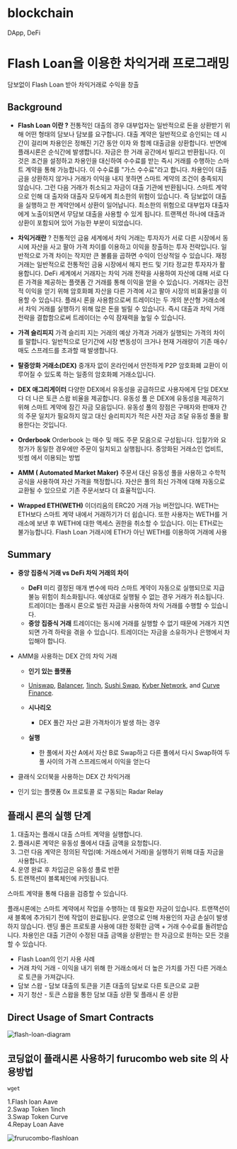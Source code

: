 # blockchain
DApp, DeFi

# Flash Loan을 이용한 차익거래 프로그래밍
담보없이 Flash Loan 받아 차익거래로 수익을 창출

## Background
- **Flash Loan 이란 ?**
 전통적인 대출의 경우 대부업자는 일반적으로 돈을 상환받기 위해 어떤 형태의 담보나 담보를 요구합니다. 대출 계약은 일반적으로 승인되는 데 시간이 걸리며 차용인은 정해진 기간 동안 이자  와 함께 대출금을 상환합니다.
 반면에 플래시론은 순식간에 발생합니다. 자금은 한 거래 공간에서 빌리고 반환됩니다. 이것은 조건을 설정하고 차용인을 대신하여 수수료를 받는 즉시 거래를 수행하는 스마트 계약을 통해 가능합니다. 이 수수료를 "가스 수수료"라고 합니다.
 차용인이 대출금을 상환하지 않거나 거래가 이익을 내지 못하면 스마트 계약의 조건이 충족되지 않습니다. 그런 다음 거래가 취소되고 자금이 대출 기관에 반환됩니다. 스마트 계약으로 인해 대 출자와 대출자 모두에게 최소한의 위험이 있습니다.
 즉 담보없이 대출을 실행하고 한 계약안에서 상환이 일어납니다. 
 최소한의 위험으로 대부업자 대출자에게 노출이되면서 무담보 대출을 사용할 수 있게 됩니다.
 트랜젝션 하나에 대출과 상환이 포함되어 있어 가능한 부분이 되었습니다. 

- **차익거래란** ?
 전통적인 금융 세계에서 차익 거래는 투자자가 서로 다른 시장에서 동시에 자산을 사고 팔아 가격 차이를 이용하고 이익을 창출하는 투자 전략입니다. 일반적으로 가격 차이는 작지만 큰 볼륨을  곱하면 수익이 인상적일 수 있습니다. 재정 거래는 일반적으로 전통적인 금융 시장에서 헤지 펀드 및 기타 정교한 투자자가 활용합니다.
 DeFi 세계에서 거래자는 차익 거래 전략을 사용하여 자산에 대해 서로 다른 가격을 제공하는 플랫폼 간 거래를 통해 이익을 얻을 수 있습니다. 거래자는 금전적 이익을 얻기 위해 암호화폐 자산을 다른 가격에 사고 팔아 시장의 비효율성을 이용할 수 있습니다.
 플래시 론을 사용함으로써 트레이더는 두 개의 분산형 거래소에서 차익 거래를 실행하기 위해 많은 돈을 빌릴 수 있습니다. 즉시 대출과 차익 거래 전략을 결합함으로써 트레이더는 수익 잠재력을 높일 수 있습니다.

- **가격 슬리피지**
가격 슬리피 지는 거래의 예상 가격과 거래가 실행되는 가격의 차이를 말합니다. 일반적으로 단기간에 시장 변동성이 크거나 현재 거래량이 기존 매수/매도 스프레드를 초과할 때 발생합니다.

- **탈중앙화 거래소(DEX)** 
중개자 없이 온라인에서 안전하게 P2P 암호화폐 교환이 이루어질 수 있도록 하는 일종의 암호화폐 거래소입니다.

- **DEX 애그리게이터** 
다양한 DEX에서 유동성을 공급하므로 사용자에게 단일 DEX보다 더 나은 토큰 스왑 비율을 제공합니다.
유동성 풀 은 DEX에 유동성을 제공하기 위해 스마트 계약에 잠긴 자금 모음입니다. 유동성 풀의 장점은 구매자와 판매자 간의 주문 일치가 필요하지 않고 대신 슬리피지가 적은 사전 자금 조달 유동성 풀을 활용한다는 것입니다.

- **Orderbook**
Orderbook 는 매수 및 매도 주문 모음으로 구성됩니다. 입찰가와 요청가가 동일한 경우에만 주문이 일치되고 실행됩니다.
중앙화된 거래소인 업비트, 빗썸 에서 이용되는 방법

- **AMM ( Automated Market Maker)** 
주문서 대신 유동성 풀을 사용하고 수학적 공식을 사용하여 자산 가격을 책정합니다. 자산은 풀의 최신 가격에 대해 자동으로 교환될 수 있으므로 기존 주문서보다 더 효율적입니다.

- **Wrapped ETH(WETH)** 
이더리움의 ERC20 거래 가능 버전입니다. WETH는 ETH보다 스마트 계약 내에서 거래하기가 더 쉽습니다. 또한 사용자는 WETH를 거래소에 보낸 후 WETH에 대한 액세스 권한을 취소할 수 있습니다. 이는 ETH로는 불가능합니다. Flash Loan 거래시에 ETH가 아닌 WETH를 이용하여 거래에 사용


## Summary
 - **중앙 집중식 거래 vs DeFi 차익 거래의 차이**
    - **DeFI**
    미리 결정된 매개 변수에 따라 스마트 계약이 자동으로 실행되므로 지급 불능 위험이 최소화됩니다. 예상대로 실행될 수 없는 경우 거래가 취소됩니다.
    트레이더는 플래시 론으로 빌린 자금을 사용하여 차익 거래를 수행할 수 있습니다.
    - **중앙 집중식 거래**
     트레이더는 동시에 거래를 실행할 수 없기 때문에 거래가 지연되면 가격 하락을 겪을 수 있습니다.
     트레이더는 자금을 소유하거나 은행에서 차입해야 합니다.

- AMM을 사용하는 DEX 간의 차익 거래
  - **인기 있는 플랫폼**
   - [Uniswap](https://uniswap.org/), [Balancer](https://balancer.fi/), [1inch](https://app.1inch.io/), [Sushi Swap](https://app.sushi.com/), [Kyber Network](https://kyber.network/),  and [Curve Finance](https://curve.fi/#/ethereum/swap).

  - **시나리오** 
    - DEX 풀간 자산 교환 가격차이가 발생 하는 경우
  - **실행**
    - 한 풀에서 자산 A에서 자산 B로 Swap하고 다른 풀에서 다시 Swap하여 두 풀 사이의 가격 스프레드에서 이익을 얻는다
   
- 클래식 오더북을 사용하는 DEX 간 차익거래
 - 인기 있는 플랫폼
  0x 프로토콜 로 구동되는 Radar Relay


## 플래시 론의 실행 단계 

1. 대출자는 플래시 대출 스마트 계약을 실행합니다.
2. 플래시론 계약은 유동성 풀에서 대출 금액을 요청합니다. 
3. 그런 다음 계약은 정의된 작업(예: 거래소에서 거래)을 실행하기 위해 대출 자금을 사용합니다. 
4. 운영 완료 후 차입금은 유동성 풀로 반환 
5. 트랜잭션이 블록체인에 커밋됩니다. 

스마트 계약을 통해 다음을 검증할 수 있습니다. 

플래시론에는 스마트 계약에서 작업을 수행하는 데 필요한 자금이 있습니다. 
트랜잭션이 새 블록에 추가되기 전에 작업이 완료됩니다. 
운영으로 인해 차용인의 자금 손실이 발생하지 않습니다. 
렌딩 풀은 프로토콜 사용에 대한 정확한 금액 + 거래 수수료를 돌려받습니다. 
차용인은 대출 기관이 수정된 대출 금액을 상환받는 한 자금으로 원하는 모든 것을 할 수 있습니다. 

- Flash Loan의 인기 사용 사례 
 - 거래 차익 거래 - 이익을 내기 위해 한 거래소에서 더 높은 가치를 가진 다른 거래소로 토큰을 가져갑니다.
 - 담보 스왑 - 담보 대출의 토큰을 기존 대출의 담보로 다른 토큰으로 교환
 - 자기 청산 - 토큰 스왑을 통한 담보 대출 상환 및 플래시 론 상환





## Direct Usage of Smart Contracts

![flash-loan-diagram](https://user-images.githubusercontent.com/117779419/208811327-4bceff38-f885-4d3b-b158-da4964602cc7.png)




## 코딩없이 플래시론 사용하기 furucombo web site 의 사용방법

```
wget  
```

1.Flash loan Aave\
2.Swap Token 1inch\
3.Swap Token Curve\
4.Repay Loan Aave

![frurucombo-flashloan](https://user-images.githubusercontent.com/117779419/206181242-17944c56-a1e3-4af0-89ae-9e3542bc725a.PNG)
